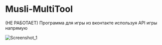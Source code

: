 # Musli-MultiTool
(НЕ РАБОТАЕТ) Программа для игры из вконтакте используя API игры напрямую

![Screenshot_1](https://user-images.githubusercontent.com/31757032/154508746-80020a31-4bd7-4d3c-99ab-c3ef4e39fd74.png)
